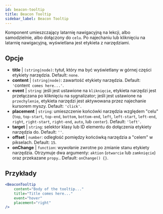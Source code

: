 ```yaml
---
id: beacon-tooltip
title: Beacon Tooltip
sidebar_label: Beacon Tooltip
---
```


Komponent umieszczający latarnię nawigacyjną na lekcji, albo samodzielnie, albo dołączony do `celu`. Po najechaniu lub kliknięciu na latarnię nawigacyjną, wyświetlana jest etykieta z narzędziami.

## Opcje

* __title__ | `(string|node)`: tytuł, który ma być wyświetlany w górnej części etykiety narzędzia. Default: `none`.
* __content__ | `(string|node)`: zawartość etykiety narzędzia. Default: `'`content` comes here...'`.
* __event__ | `string`: jeśli jest ustawione na `kliknięcie`, etykieta narzędzi jest przełączana po kliknięciu na sygnalizator; jeśli jest ustawione na `przechylenie`, etykieta narzędzi jest aktywowana przez najechanie kursorem myszy. Default: `'click'`.
* __placement__ | `string`: umieszczenie końcówki narzędzia względem "celu" (`top`, `top-start`, `top-end`, `bottom`, `bottom-end`, `left`, `left-start`, `left-end`, `right`, `right-start`, `right-end`, `auto`, lub `center`). Default: `'left'`.
* __target__ | `string`: selektor klasy lub ID elementu do dołączenia etykiety narzędzia do. Default: `''`.
* __offset__ | `number`: odległość pomiędzy końcówką narzędzia a "celem" w pikselach. Default: `15`.
* __onChange__ | `function`: wywołanie zwrotne po zmianie stanu etykiety narzędzia. Otrzymuje dwa argumenty: `aktion` (`otwarcie` lub `zamknięcie`) oraz przekazane `propy`.. Default: `onChange() {}`.


## Przykłady

```jsx live
<BeaconTooltip
    content="Body of the tooltip..."
    title="Title comes here..."
    event="hover"
    placement="right"
/>
```



